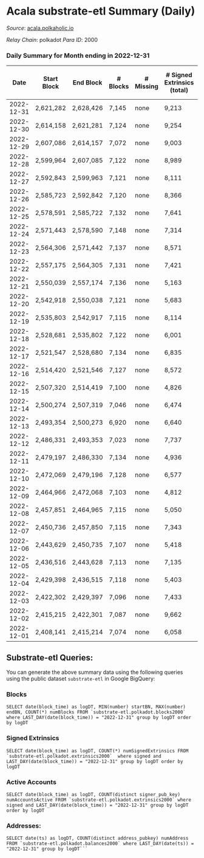 # Acala substrate-etl Summary (Daily)

_Source_: [acala.polkaholic.io](https://acala.polkaholic.io)

*Relay Chain*: polkadot
*Para ID*: 2000



### Daily Summary for Month ending in 2022-12-31


| Date | Start Block | End Block | # Blocks | # Missing | # Signed Extrinsics (total) | # Active Accounts | # Addresses with Balances | # Events | # Transfers | # XCM Transfers In | # XCM Transfers Out |
| ---- | ----------- | --------- | -------- | --------- | --------------------------- | ----------------- | ------------------------- | -------- | ----------- | ------------------ | ------------------- |
| 2022-12-31 | 2,621,282 | 2,628,426 | 7,145 | none  | 9,213 | 1,039 | 166,374 | 128,986 | 1,973 ($2,257,008) | 66 ($50,198.40) | 56 ($211,567) |
| 2022-12-30 | 2,614,158 | 2,621,281 | 7,124 | none  | 9,254 | 1,207 | 167,007 | 129,347 | 2,164 ($4,021,851) | 59 ($19,781.85) | 72 ($63,839.76) |
| 2022-12-29 | 2,607,086 | 2,614,157 | 7,072 | none  | 9,003 | 866 | 167,758 | 127,557 | 2,021 ($1,796,992) | 68 ($30,721.16) | 87 ($50,889.53) |
| 2022-12-28 | 2,599,964 | 2,607,085 | 7,122 | none  | 8,989 | 436 | 168,213 | 127,920 | 2,342 ($2,915,822) | 89 ($59,229.00) | 105 ($97,616.88) |
| 2022-12-27 | 2,592,843 | 2,599,963 | 7,121 | none  | 8,111 | 358 | 168,164 | 121,788 | 1,273 ($1,539,192) | 65 ($20,778.39) | 65 ($52,615.95) |
| 2022-12-26 | 2,585,723 | 2,592,842 | 7,120 | none  | 8,366 | 386 | 168,122 | 124,823 | 1,893 ($2,083,920) | 87 ($76,768.15) | 80 ($67,561.06) |
| 2022-12-25 | 2,578,591 | 2,585,722 | 7,132 | none  | 7,641 | 328 | 168,087 | 118,472 | 1,286 ($1,331,734) | 89 ($27,248.03) | 77 ($30,999.34) |
| 2022-12-24 | 2,571,443 | 2,578,590 | 7,148 | none  | 7,314 | 707 | 168,059 | 112,846 | 1,980 ($2,808,071) | 84 ($42,013.37) | 58 ($40,716.80) |
| 2022-12-23 | 2,564,306 | 2,571,442 | 7,137 | none  | 8,571 | 407 | 168,378 | 128,531 | 2,651 ($913,968) | 103 ($100,138) | 95 ($187,909) |
| 2022-12-22 | 2,557,175 | 2,564,305 | 7,131 | none  | 7,421 | 424 | 168,389 | 117,654 | 1,792 ($492,513) | 81 ($35,249.65) | 75 ($59,844.66) |
| 2022-12-21 | 2,550,039 | 2,557,174 | 7,136 | none  | 5,163 | 348 | 168,340 | 87,926 | 1,287 ($263,560) | 83 ($22,572.57) | 74 ($26,847.16) |
| 2022-12-20 | 2,542,918 | 2,550,038 | 7,121 | none  | 5,683 | 391 | 168,311 | 94,209 | 2,333 ($612,730) | 84 ($26,426.38) | 94 ($348,934) |
| 2022-12-19 | 2,535,803 | 2,542,917 | 7,115 | none  | 8,114 | 406 | 168,268 | 111,309 | 4,802 ($3,970,861) | 117 ($79,669.30) | 79 ($50,656.49) |
| 2022-12-18 | 2,528,681 | 2,535,802 | 7,122 | none  | 6,001 | 401 | 168,215 | 94,269 | 2,085 ($5,002,090) | 90 ($51,435.16) | 87 ($66,459.58) |
| 2022-12-17 | 2,521,547 | 2,528,680 | 7,134 | none  | 6,835 | 526 | 168,209 | 103,860 | 3,568 ($3,559,399) | 167 ($111,279) | 115 ($90,446.49) |
| 2022-12-16 | 2,514,420 | 2,521,546 | 7,127 | none  | 8,572 | 488 | 168,129 | 115,763 | 5,423 ($3,577,589) | 163 ($121,256) | 144 ($197,303) |
| 2022-12-15 | 2,507,320 | 2,514,419 | 7,100 | none  | 4,826 | 375 | 168,046 | 84,872 | 1,061 ($1,112,578) | 54 ($57,087.69) | 86 ($228,432) |
| 2022-12-14 | 2,500,274 | 2,507,319 | 7,046 | none  | 6,474 | 468 |  | 98,208 | 3,131 ($3,858,756) | 114 ($85,061.80) | 107 ($213,860) |
| 2022-12-13 | 2,493,354 | 2,500,273 | 6,920 | none  | 6,640 | 531 |  | 100,672 | 3,609 ($2,293,196) | 176 ($169,153) | 216 ($312,682) |
| 2022-12-12 | 2,486,331 | 2,493,353 | 7,023 | none  | 7,737 | 439 | 167,864 | 105,652 | 4,147 ($1,020,044) | 58 ($17,024.97) | 93 ($64,387.21) |
| 2022-12-11 | 2,479,197 | 2,486,330 | 7,134 | none  | 4,936 | 378 |  | 86,515 | 1,273 ($1,095,052) | 72 ($12,224.03) | 107 ($77,689.01) |
| 2022-12-10 | 2,472,069 | 2,479,196 | 7,128 | none  | 6,577 | 546 | 167,788 | 97,757 | 2,943 ($2,013,368) | 61 ($39,427.31) | 80 ($517,481) |
| 2022-12-09 | 2,464,966 | 2,472,068 | 7,103 | none  | 4,812 | 376 | 167,757 | 85,624 | 1,218 ($1,055,404) | 65 ($64,976.68) | 74 ($141,833) |
| 2022-12-08 | 2,457,851 | 2,464,965 | 7,115 | none  | 5,050 | 401 | 167,716 | 87,959 | 1,603 ($1,278,524) | 87 ($44,063.16) | 109 ($309,758) |
| 2022-12-07 | 2,450,736 | 2,457,850 | 7,115 | none  | 7,343 | 431 | 167,680 | 109,635 | 5,448 ($2,052,984) | 95 ($57,626.49) | 134 ($133,855) |
| 2022-12-06 | 2,443,629 | 2,450,735 | 7,107 | none  | 5,418 | 419 | 167,614 | 90,960 | 2,124 ($1,575,996) | 83 ($68,939.99) | 113 ($131,235) |
| 2022-12-05 | 2,436,516 | 2,443,628 | 7,113 | none  | 7,135 | 444 | 167,565 | 103,664 | 3,959 ($2,361,308) | 93 ($141,167) | 106 ($108,248) |
| 2022-12-04 | 2,429,398 | 2,436,515 | 7,118 | none  | 5,403 | 384 | 167,505 | 90,762 | 2,076 ($1,462,587) | 63 ($76,787.67) | 75 ($49,124.50) |
| 2022-12-03 | 2,422,302 | 2,429,397 | 7,096 | none  | 7,433 | 450 | 167,456 | 104,820 | 4,205 ($2,209,807) | 74 ($106,533) | 120 ($70,729.84) |
| 2022-12-02 | 2,415,215 | 2,422,301 | 7,087 | none  | 9,662 | 1,221 | 167,398 | 128,360 | 7,990 ($6,267,849) | 273 ($418,952) | 329 ($354,940) |
| 2022-12-01 | 2,408,141 | 2,415,214 | 7,074 | none  | 6,058 | 412 | 167,188 | 94,300 | 2,700 ($648,078) | 59 ($40,052.70) | 86 ($44,450.58) |

## Substrate-etl Queries:
You can generate the above summary data using the following queries using the public dataset `substrate-etl` in Google BigQuery:


### Blocks
```
SELECT date(block_time) as logDT, MIN(number) startBN, MAX(number) endBN, COUNT(*) numBlocks FROM `substrate-etl.polkadot.blocks2000`  where LAST_DAY(date(block_time)) = "2022-12-31" group by logDT order by logDT
```


### Signed Extrinsics
```
SELECT date(block_time) as logDT, COUNT(*) numSignedExtrinsics FROM `substrate-etl.polkadot.extrinsics2000`  where signed and LAST_DAY(date(block_time)) = "2022-12-31" group by logDT order by logDT
```


### Active Accounts
```
SELECT date(block_time) as logDT, COUNT(distinct signer_pub_key) numAccountsActive FROM `substrate-etl.polkadot.extrinsics2000` where signed and LAST_DAY(date(block_time)) = "2022-12-31" group by logDT order by logDT
```


### Addresses:
```
SELECT date(ts) as logDT, COUNT(distinct address_pubkey) numAddress FROM `substrate-etl.polkadot.balances2000` where LAST_DAY(date(ts)) = "2022-12-31" group by logDT```

